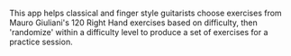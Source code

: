 This app helps classical and finger style guitarists choose exercises from Mauro Giuliani's 120 Right Hand exercises based on difficulty, then 'randomize' within a difficulty level to produce a set of exercises for a practice session. 